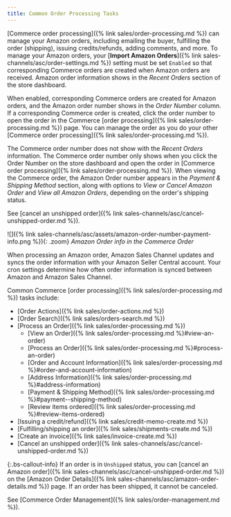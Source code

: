 ```yaml
---
title: Common Order Processing Tasks
---
```


[Commerce order processing]({% link sales/order-processing.md %}) can manage your Amazon orders, including emailing the buyer, fulfilling the order (shipping), issuing credits/refunds, adding comments, and more. To manage your Amazon orders, your [**Import Amazon Orders**]({% link sales-channels/asc/order-settings.md %}) setting must be set `Enabled` so that corresponding Commerce orders are created when Amazon orders are received. Amazon order information shows in the _Recent Orders_ section of the store dashboard.

When enabled, corresponding Commerce orders are created for Amazon orders, and the Amazon order number shows in the _Order Number_ column. If a corresponding Commerce order is created, click the order number to open the order in the Commerce [order processing]({% link sales/order-processing.md %}) page. You can manage the order as you do your other [Commerce order processing]({% link sales/order-processing.md %}).

The Commerce order number does not show with the _Recent Orders_ information. The Commerce order number only shows when you click the Order Number on the store dashboard and open the order in [Commerce order processing]({% link sales/order-processing.md %}). When viewing the Commerce order, the Amazon Order number appears in the _Payment & Shipping Method_ section, along with options to _View or Cancel Amazon Order_ and _View all Amazon Orders_, depending on the order's shipping status.

See [cancel an unshipped order]({% link sales-channels/asc/cancel-unshipped-order.md %}).

![]({% link sales-channels/asc/assets/amazon-order-number-payment-info.png %}){: .zoom}
_Amazon Order info in the Commerce Order_

When processing an Amazon order, Amazon Sales Channel updates and syncs the order information with your Amazon Seller Central account. Your cron settings determine how often order information is synced between Amazon and Amazon Sales Channel.

Common Commerce [order processing]({% link sales/order-processing.md %}) tasks include:

- [Order Actions]({% link sales/order-actions.md %})
- [Order Search]({% link sales/orders-search.md %})
- [Process an Order]({% link sales/order-processing.md %})
   - [View an Order]({% link sales/order-processing.md %}#view-an-order)
   - [Process an Order]({% link sales/order-processing.md %}#process-an-order)
   - [Order and Account Information]({% link sales/order-processing.md %}#order-and-account-information)
   - [Address Information]({% link sales/order-processing.md %}#address-information)
   - [Payment & Shipping Method]({% link sales/order-processing.md %}#payment--shipping-method)
   - [Review items ordered]({% link sales/order-processing.md %}#review-items-ordered)
- [Issuing a credit/refund]({% link sales/credit-memo-create.md %})
- [Fulfilling/shipping an order]({% link sales/shipments-create.md %})
- [Create an invoice]({% link sales/invoice-create.md %})
- [Cancel an unshipped order]({% link sales-channels/asc/cancel-unshipped-order.md %})

{:.bs-callout-info}
If an order is in `Unshipped` status, you can [cancel an Amazon order]({% link sales-channels/asc/cancel-unshipped-order.md %}) on the [Amazon Order Details]({% link sales-channels/asc/amazon-order-details.md %}) page. If an order has been shipped, it cannot be canceled.

See [Commerce Order Management]({% link sales/order-management.md %}).

